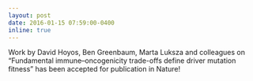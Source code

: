 ```yaml
---
layout: post
date: 2016-01-15 07:59:00-0400
inline: true
---
```


Work by David Hoyos, Ben Greenbaum, Marta Luksza and colleagues on “Fundamental immune–oncogenicity trade-offs define driver mutation fitness” has been accepted for publication in Nature!
